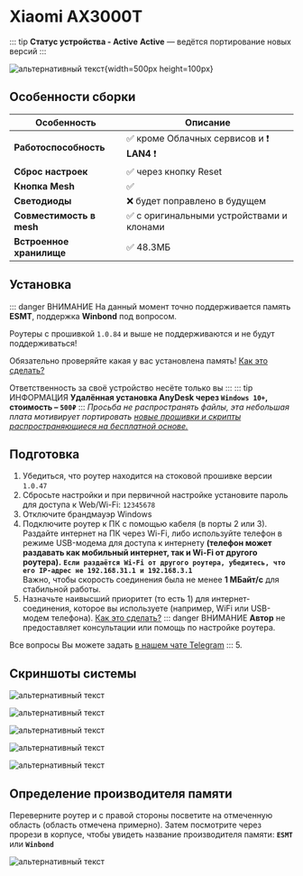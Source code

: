 # Xiaomi AX3000T <Badge type="keenetic" text="4.1.6" />

::: tip **Статус устройства - Active**
**Active** — ведётся портирование новых версий
:::

![альтернативный текст](/assets/images/wiki/guides/ax3000t/Image.png){width=500px height=100px}

## Особенности сборки

| Особенность              | Описание                                 |
|--------------------------|------------------------------------------|
| **Работоспособность**    | ✅ кроме Облачных сервисов и ❗ **LAN4** ❗     |
| **Сброс настроек**       | ✅ через кнопку Reset                     |
| **Кнопка Mesh**          | ✅                                        |
| **Светодиоды**           | ❌ будет поправлено в будущем             |
| **Совместимость в mesh** | ✅ с оригинальными устройствами и клонами |
| **Встроенное хранилище** | ✅ 48.3МБ                                 |

## Установка

::: danger ВНИМАНИЕ
На данный момент точно поддерживается память **ESMT**, поддержка **Winbond** под вопросом.

Роутеры с прошивкой `1.0.84` и выше не поддерживаются и не будут поддерживаться!

Обязательно проверяйте какая у вас установлена память! [Как это сделать?](#определение-производителя-памяти)

Ответственность за своё устройство несёте только вы
:::
::: tip ИНФОРМАЦИЯ
**Удалённая установка AnyDesk через `Windows 10+`, стоимость – `500₽`**
:::
_Просьба не распространять файлы, эта небольшая плата мотивирует
портировать [новые прошивки и скрипты распространяющиеся на бесплатной основе.](https://t.me/keen_prt/4)_

## Подготовка

1. Убедиться, что роутер находится на стоковой прошивке версии `1.0.47`
2. Сбросьте настройки и при первичной настройке установите пароль для доступа к Web/Wi-Fi: `12345678`
3. Отключите брандмауэр Windows
4. Подключите роутер к ПК с помощью кабеля (в порты 2 или 3). Раздайте интернет на ПК через Wi-Fi, либо используйте телефон в режиме USB-модема для доступа к интернету **(телефон может раздавать как мобильный интернет, так и Wi-Fi от другого роутера).**
**`Если раздаётся Wi-Fi от другого роутера, убедитесь, что его IP-адрес не 192.168.31.1 и 192.168.3.1`**<br>
Важно, чтобы скорость соединения была не менее **1 МБайт/с** для стабильной работы.
5. Назначьте наивысший приоритет (то есть 1) для интернет-соединения, которое вы используете (например, WiFi или USB-модем телефона). [Как это сделать?](https://ip-calculator.ru/blog/ask/upravlenie-prioritetom-setevyh-adapterov-v-windows-10/)
::: danger ВНИМАНИЕ
**Автор** не предоставляет консультации или помощь по настройке роутера.

Все вопросы Вы можете задать [в нашем чате Telegram](https://t.me/keen_prt_chat)
:::
5. <popup text="Открыть последний шаг"></popup>

## Скриншоты системы
![альтернативный текст](/assets/images/wiki/guides/ax3000t/system.jpg)

![альтернативный текст](/assets/images/wiki/guides/ax3000t/Screenshot_3.png)

![альтернативный текст](/assets/images/wiki/guides/ax3000t/Screenshot_1.png)

![альтернативный текст](/assets/images/wiki/guides/ax3000t/Screenshot_2.png)

![альтернативный текст](/assets/images/wiki/guides/ax3000t/Screenshot_4.png)

## Определение производителя памяти 

Переверните роутер и с правой стороны посветите на отмеченную область (область отмечена примерно). Затем посмотрите через прорези в корпусе, чтобы увидеть название производителя памяти: **`ESMT`** или **`Winbond`**

![альтернативный текст](/assets/images/wiki/guides/ax3000t/flash.jpg)
